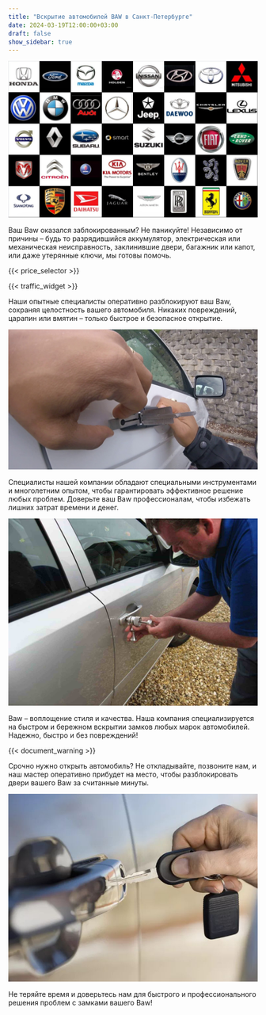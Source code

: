 ```yaml
---
title: "Вскрытие автомобилей BAW в Санкт-Петербурге"
date: 2024-03-19T12:00:00+03:00
draft: false
show_sidebar: true
---
```


![логотипы авто](../car_logo.jpg)

Ваш Baw оказался заблокированным? Не паникуйте! Независимо от причины – будь то разрядившийся аккумулятор, электрическая или механическая неисправность, заклинившие двери, багажник или капот, или даже утерянные ключи, мы готовы помочь.

{{< price_selector >}}

{{< traffic_widget >}}

Наши опытные специалисты оперативно разблокируют ваш Baw, сохраняя целостность вашего автомобиля. Никаких повреждений, царапин или вмятин – только быстрое и безопасное открытие.

![Вскрытие Baw без повреждений](../car.jpg)

Специалисты нашей компании обладают специальными инструментами и многолетним опытом, чтобы гарантировать эффективное решение любых проблем. Доверьте ваш Baw профессионалам, чтобы избежать лишних затрат времени и денег.

![Процесс вскрытия авто](../car_open.jpg)

Baw – воплощение стиля и качества. Наша компания специализируется на быстром и бережном вскрытии замков любых марок автомобилей. Надежно, быстро и без повреждений!

{{< document_warning >}}

Срочно нужно открыть автомобиль? Не откладывайте, позвоните нам, и наш мастер оперативно прибудет на место, чтобы разблокировать двери вашего Baw за считанные минуты.

![ключ от авто](../car_key.jpg)

Не теряйте время и доверьтесь нам для быстрого и профессионального решения проблем с замками вашего Baw!